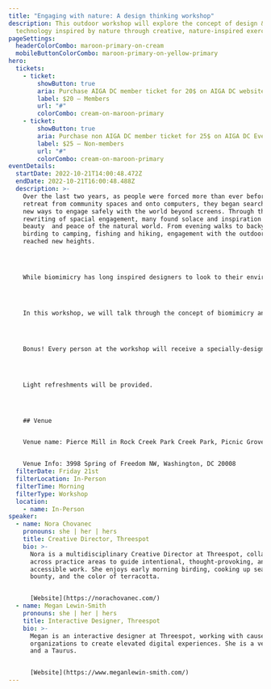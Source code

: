 ```yaml
---
title: "Engaging with nature: A design thinking workshop"
description: This outdoor workshop will explore the concept of design &
  technology inspired by nature through creative, nature-inspired exercises.
pageSettings:
  headerColorCombo: maroon-primary-on-cream
  mobileButtonColorCombo: maroon-primary-on-yellow-primary
hero:
  tickets:
    - ticket:
        showButton: true
        aria: Purchase AIGA DC member ticket for 20$ on AIGA DC website 
        label: $20 — Members
        url: "#"
        colorCombo: cream-on-maroon-primary
    - ticket:
        showButton: true
        aria: Purchase non AIGA DC member ticket for 25$ on AIGA DC Eventbrite website. 
        label: $25 — Non-members
        url: "#"
        colorCombo: cream-on-maroon-primary
eventDetails:
  startDate: 2022-10-21T14:00:48.472Z
  endDate: 2022-10-21T16:00:48.488Z
  description: >-
    Over the last two years, as people were forced more than ever before to
    retreat from community spaces and onto computers, they began searching for
    new ways to engage safely with the world beyond screens. Through this
    rewriting of spacial engagement, many found solace and inspiration in the
    beauty  and peace of the natural world. From evening walks to backyard
    birding to camping, fishing and hiking, engagement with the outdoors has
    reached new heights. 




    While biomimicry has long inspired designers to look to their environments for inspiration, how can we as designers intentionally build space to allow ourselves to engage with the natural world? 




    In this workshop, we will talk through the concept of biomimicry and how to make intentional time for things like forest bathing (even if you live in a city). We will then put those concepts into practice by participating in exercises that employ nature-inspired design thinking. 




    Bonus! Every person at the workshop will receive a specially-designed, interactive zine to further inspire their biomimicry skills.




    Light refreshments will be provided.




    ## Venue


    Venue name: Pierce Mill in Rock Creek Park Creek Park, Picnic Grove #1


    Venue Info: 3998 Spring of Freedom NW, Washington, DC 20008
  filterDate: Friday 21st
  filterLocation: In-Person
  filterTime: Morning
  filterType: Workshop
  location:
    - name: In-Person
speaker:
  - name: Nora Chovanec
    pronouns: she | her | hers
    title: Creative Director, Threespot
    bio: >-
      Nora is a multidisciplinary Creative Director at Threespot, collaborating
      across practice areas to guide intentional, thought-provoking, and
      accessible work. She enjoys early morning birding, cooking up seasonal
      bounty, and the color of terracotta.


      [Website](https://norachovanec.com/)
  - name: Megan Lewin-Smith
    pronouns: she | her | hers
    title: Interactive Designer, Threespot
    bio: >-
      Megan is an interactive designer at Threespot, working with cause-based
      organizations to create elevated digital experiences. She is a vegetarian
      and a Taurus.


      [Website](https://www.meganlewin-smith.com/)
---
```


